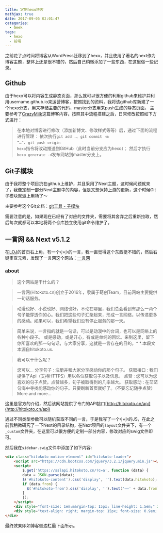 ```yaml
---
title: 定制hexo博客
mathjax: true
date: 2017-09-05 02:01:47
categories:
  - Geek
tags:
  - hexo
  - 前端
---
```

之前花了点时间将博客从WordPress迁移到了hexo，并且使用了著名的next作为博客主题，整体上还是很不错的，然后自己稍微添加了一些东西，在这里做一些记录。
<!-- more -->
## Github
由于hexo可以将内容生成静态页面，那么就可以很方便的利用github来维护并利用username.github.io来运营博客，按照找到的资料，我将该github库新建了一个hexo分支，用来存储主要的代码，master分支用来push生成的静态页面。
主要参考了[CrazyMilk](http://crazymilk.github.io/2015/12/28/GitHub-Pages-Hexo%E6%90%AD%E5%BB%BA%E5%8D%9A%E5%AE%A2/#more)这篇博客内容，按照其中流程搭建之后，日常修改按照如下方式进行：

> 在本地对博客进行修改（添加新博文、修改样式等等）后，通过下面的流程进行管理：
依次执行<code>git add .</code>、<code>git commit -m “…”</code>、<code>git push origin hexo</code>指令将改动推送到GitHub（此时当前分支应为hexo）；
然后才执行<code>hexo generate -d</code>发布网站到master分支上。

## Git子模块
由于我将整个项目扔在github上维护，并且采用了Next主题，这时候问题就来了，我像定制一部分Next主题中的内容，但是又想保持上游的更新，这个时候Git子模块就派上用场了～

主要参考这个Git文档：[git工具 - 子模块](https://git-scm.com/book/zh/v1/Git-%E5%B7%A5%E5%85%B7-%E5%AD%90%E6%A8%A1%E5%9D%97)

需要注意的是，如果现在已经有了对应的文件夹，需要将其舍弃之后重新拉取，然后每次就都可以本地将两个仓库独立使用git命令维护了。

## 一言网 && Next v5.1.2
在[LOJ](https://loj.ac/)的首页右上角，有一个小小的一言，我一直觉得这个东西挺不错的，然后右键审查元素，发现了一言网这个网站：[一言网](http://hitokoto.cn/)

### about

> 这个网站是干什么的？

> 一言网(Hitokoto.cn)创立于2016年，隶属于萌创Team，目前网站主要提供一句话服务。

> 动漫也好、小说也好、网络也好，不论在哪里，我们总会看到有那么一两个句子能穿透你的心。我们把这些句子汇聚起来，形成一言网络，以传递更多的感动。如果可以，我们希望我们没有停止服务的那一天。

> 简单来说，一言指的就是一句话，可以是动漫中的台词，也可以是网络上的各种小段子。
或是感动，或是开心，有或是单纯的回忆。来到这里，留下你所喜欢的那一句句话，与大家分享，这就是一言存在的目的。*
*:本段文本源自hitokoto.us.

> 我可以干什么呢？

> 您可以...
分享句子 : 注册并和大家分享感动你的那个句子。
获取接口 : 我们提供了Api（支持HTTPS）用以各位获取句子以及信息。
点赞 : 您可以为您喜欢的句子点赞。点赞越多，句子被取得到的几率越大。
获取感动 : 在茫茫句海中寻找能感动你的句子。只要刷新首页就好了。（不要忘记随手点赞）
More and more...

这里是官方的介绍，然后该网站提供了专门的API接口[http://hitokoto.cn/api](http://hitokoto.cn/api)

通过不同类型参数可以随机获取不同的一言，于是我写了一个小小的JS，在此之前我稍微研究了一下Next的目录结构，在Next项目的<code>layout</code>文件夹下，有一个<code>_custom</code>文件夹，在这里可以很方便的定制一部分内容，修改对应的swig文件即可。

然后我在<code>sidebar.swig</code>文件中添加了如下内容:
```html
<div class="hitokoto motion-element" id="hitokoto-loader">
	<script src="https://cdn.bootcss.com/jquery/3.2.1/jquery.min.js"></script>
	<script>
		$.get('https://sslapi.hitokoto.cn/?c=a', function (data) {
		data = JSON.parse(data);
		$('#hitokoto-content').css('display', '').text(data.hitokoto);
		if (data.from) {
		  $('#hitokoto-from').css('display', '').text('——' + data.from);
		}
		});
	</script>
	<div style="font-size: 1em;margin-top: 15px; line-height: 1.5em;" id="hitokoto-content"></div>
	<div style="text-align: right; margin-top: 15px; font-size: 0.9em; color: rgb(102, 102, 102);" id="hitokoto-from"></div>
</div>
```
最终效果即如博客侧边栏最下面所示。